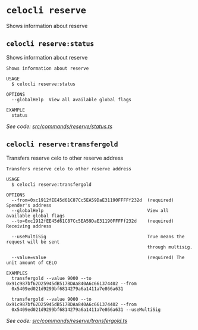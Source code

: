 # `celocli reserve`

Shows information about reserve


## `celocli reserve:status`

Shows information about reserve

```
Shows information about reserve

USAGE
  $ celocli reserve:status

OPTIONS
  --globalHelp  View all available global flags

EXAMPLE
  status
```

_See code: [src/commands/reserve/status.ts](https://github.com/celo-org/celo-monorepo/tree/master/packages/cli/src/commands/reserve/status.ts)_

## `celocli reserve:transfergold`

Transfers reserve celo to other reserve address

```
Transfers reserve celo to other reserve address

USAGE
  $ celocli reserve:transfergold

OPTIONS
  --from=0xc1912fEE45d61C87Cc5EA59DaE31190FFFFf232d  (required) Spender's address
  --globalHelp                                       View all available global flags
  --to=0xc1912fEE45d61C87Cc5EA59DaE31190FFFFf232d    (required) Receiving address

  --useMultiSig                                      True means the request will be sent
                                                     through multisig.

  --value=value                                      (required) The unit amount of CELO

EXAMPLES
  transfergold --value 9000 --to 0x91c987bf62D25945dB517BDAa840A6c661374402 --from
  0x5409ed021d9299bf6814279a6a1411a7e866a631

  transfergold --value 9000 --to 0x91c987bf62D25945dB517BDAa840A6c661374402 --from
  0x5409ed021d9299bf6814279a6a1411a7e866a631 --useMultiSig
```

_See code: [src/commands/reserve/transfergold.ts](https://github.com/celo-org/celo-monorepo/tree/master/packages/cli/src/commands/reserve/transfergold.ts)_
